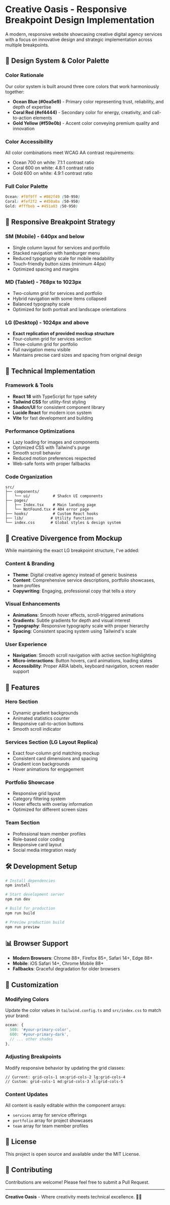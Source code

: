 # Creative Oasis - Responsive Breakpoint Design Implementation

A modern, responsive website showcasing creative digital agency services with a focus on innovative design and strategic implementation across multiple breakpoints.

## 🎨 Design System & Color Palette

### Color Rationale
Our color system is built around three core colors that work harmoniously together:

- **Ocean Blue (#0ea5e9)** - Primary color representing trust, reliability, and depth of expertise
- **Coral Red (#ef4444)** - Secondary color for energy, creativity, and call-to-action elements
- **Gold Yellow (#f59e0b)** - Accent color conveying premium quality and innovation

### Color Accessibility
All color combinations meet WCAG AA contrast requirements:
- Ocean 700 on white: 7.1:1 contrast ratio
- Coral 600 on white: 4.8:1 contrast ratio
- Gold 600 on white: 4.9:1 contrast ratio

### Full Color Palette
```css
Ocean: #f0f9ff → #082f49 (50-950)
Coral: #fef2f2 → #450a0a (50-950)  
Gold: #fffbeb → #451a03 (50-950)
```

## 📱 Responsive Breakpoint Strategy

### SM (Mobile) - 640px and below
- Single column layout for services and portfolio
- Stacked navigation with hamburger menu
- Reduced typography scale for mobile readability
- Touch-friendly button sizes (minimum 44px)
- Optimized spacing and margins

### MD (Tablet) - 768px to 1023px
- Two-column grid for services and portfolio
- Hybrid navigation with some items collapsed
- Balanced typography scale
- Optimized for both portrait and landscape orientations

### LG (Desktop) - 1024px and above
- **Exact replication of provided mockup structure**
- Four-column grid for services section
- Three-column grid for portfolio
- Full navigation menu visible
- Maintains precise card sizes and spacing from original design

## 🚀 Technical Implementation

### Framework & Tools
- **React 18** with TypeScript for type safety
- **Tailwind CSS** for utility-first styling
- **Shadcn/UI** for consistent component library
- **Lucide React** for modern icon system
- **Vite** for fast development and building

### Performance Optimizations
- Lazy loading for images and components
- Optimized CSS with Tailwind's purge
- Smooth scroll behavior
- Reduced motion preferences respected
- Web-safe fonts with proper fallbacks

### Code Organization
```
src/
├── components/
│   └── ui/          # Shadcn UI components
├── pages/
│   ├── Index.tsx    # Main landing page
│   └── NotFound.tsx # 404 error page
├── hooks/           # Custom React hooks
├── lib/            # Utility functions
└── index.css       # Global styles & design system
```

## 🎯 Creative Divergence from Mockup

While maintaining the exact LG breakpoint structure, I've added:

### Content & Branding
- **Theme**: Digital creative agency instead of generic business
- **Content**: Comprehensive service descriptions, portfolio showcases, team profiles
- **Copywriting**: Engaging, professional copy that tells a story

### Visual Enhancements
- **Animations**: Smooth hover effects, scroll-triggered animations
- **Gradients**: Subtle gradients for depth and visual interest
- **Typography**: Responsive typography scale with proper hierarchy
- **Spacing**: Consistent spacing system using Tailwind's scale

### User Experience
- **Navigation**: Smooth scroll navigation with active section highlighting
- **Micro-interactions**: Button hovers, card animations, loading states
- **Accessibility**: Proper ARIA labels, keyboard navigation, screen reader support

## 🌟 Features

### Hero Section
- Dynamic gradient backgrounds
- Animated statistics counter
- Responsive call-to-action buttons
- Smooth scroll indicator

### Services Section (LG Layout Replica)
- Exact four-column grid matching mockup
- Consistent card dimensions and spacing
- Gradient icon backgrounds
- Hover animations for engagement

### Portfolio Showcase
- Responsive grid layout
- Category filtering system
- Hover effects with overlay information
- Optimized for different screen sizes

### Team Section
- Professional team member profiles
- Role-based color coding
- Responsive card layout
- Social media integration ready

## 🛠️ Development Setup

```bash
# Install dependencies
npm install

# Start development server
npm run dev

# Build for production
npm run build

# Preview production build
npm run preview
```

## 📊 Browser Support

- **Modern Browsers**: Chrome 88+, Firefox 85+, Safari 14+, Edge 88+
- **Mobile**: iOS Safari 14+, Chrome Mobile 88+
- **Fallbacks**: Graceful degradation for older browsers

## 🔧 Customization

### Modifying Colors
Update the color values in `tailwind.config.ts` and `src/index.css` to match your brand:

```typescript
ocean: {
  500: '#your-primary-color',
  600: '#your-primary-dark',
  // ... other shades
},
```

### Adjusting Breakpoints
Modify responsive behavior by updating the grid classes:

```tsx
// Current: grid-cols-1 sm:grid-cols-2 lg:grid-cols-4
// Custom: grid-cols-1 md:grid-cols-3 xl:grid-cols-5
```

### Content Updates
All content is easily editable within the component arrays:
- `services` array for service offerings
- `portfolio` array for project showcases  
- `team` array for team member profiles

## 📝 License

This project is open source and available under the MIT License.

## 🤝 Contributing

Contributions are welcome! Please feel free to submit a Pull Request.

---

**Creative Oasis** - Where creativity meets technical excellence. 🌊✨
